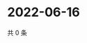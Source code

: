 # 2022-06-16

共 0 条

<!-- BEGIN WEIBO -->
<!-- 最后更新时间 Thu Jun 16 2022 18:16:36 GMT+0800 (China Standard Time) -->

<!-- END WEIBO -->
